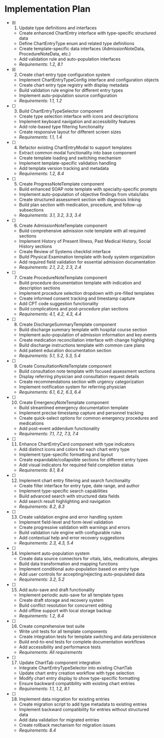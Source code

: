 # Implementation Plan

- [x] 1. Update type definitions and interfaces
  - Create enhanced ChartEntry interface with type-specific structured data
  - Define ChartEntryType enum and related type definitions
  - Create template-specific data interfaces (AdmissionNoteData, ProcedureNoteData, etc.)
  - Add validation rule and auto-population interfaces
  - _Requirements: 1.2, 8.1_

- [x] 2. Create chart entry type configuration system
  - Implement ChartEntryTypeConfig interface and configuration objects
  - Create chart entry type registry with display metadata
  - Build validation rule engine for different entry types
  - Implement auto-population source configuration
  - _Requirements: 1.1, 1.2_

- [ ] 3. Build ChartEntryTypeSelector component
  - Create type selection interface with icons and descriptions
  - Implement keyboard navigation and accessibility features
  - Add role-based type filtering functionality
  - Create responsive layout for different screen sizes
  - _Requirements: 1.1, 1.4_

- [ ] 4. Refactor existing ChartEntryModal to support templates
  - Extract common modal functionality into base component
  - Create template loading and switching mechanism
  - Implement template-specific validation handling
  - Add template version tracking and metadata
  - _Requirements: 1.2, 8.4_

- [ ] 5. Create ProgressNoteTemplate component
  - Build enhanced SOAP note template with specialty-specific prompts
  - Implement auto-population of objective findings from vitals/labs
  - Create structured assessment section with diagnosis linking
  - Build plan section with medication, procedure, and follow-up subsections
  - _Requirements: 3.1, 3.2, 3.3, 3.4_

- [ ] 6. Create AdmissionNoteTemplate component
  - Build comprehensive admission note template with all required sections
  - Implement History of Present Illness, Past Medical History, Social History sections
  - Create Review of Systems checklist interface
  - Build Physical Examination template with body system organization
  - Add required field validation for essential admission documentation
  - _Requirements: 2.1, 2.2, 2.3, 2.4_

- [ ] 7. Create ProcedureNoteTemplate component
  - Build procedure documentation template with indication and description sections
  - Implement procedure selection dropdown with pre-filled templates
  - Create informed consent tracking and timestamp capture
  - Add CPT code suggestion functionality
  - Build complications and post-procedure plan sections
  - _Requirements: 4.1, 4.2, 4.3, 4.4_

- [ ] 8. Create DischargeSummaryTemplate component
  - Build discharge summary template with hospital course section
  - Implement auto-population of admission information and key events
  - Create medication reconciliation interface with change highlighting
  - Build discharge instructions template with common care plans
  - Add patient education documentation section
  - _Requirements: 5.1, 5.2, 5.3, 5.4_

- [ ] 9. Create ConsultationNoteTemplate component
  - Build consultation note template with focused assessment sections
  - Display referring physician and consultation request details
  - Create recommendations section with urgency categorization
  - Implement notification system for referring physician
  - _Requirements: 6.1, 6.2, 6.3, 6.4_

- [ ] 10. Create EmergencyNoteTemplate component
  - Build streamlined emergency documentation template
  - Implement precise timestamp capture and personnel tracking
  - Create quick-select options for common emergency procedures and medications
  - Add post-event addendum functionality
  - _Requirements: 7.1, 7.2, 7.3, 7.4_

- [ ] 11. Enhance ChartEntryCard component with type indicators
  - Add distinct icons and colors for each chart entry type
  - Implement type-specific formatting and layout
  - Create expandable/collapsible sections for different entry types
  - Add visual indicators for required field completion status
  - _Requirements: 8.1, 8.4_

- [ ] 12. Implement chart entry filtering and search functionality
  - Create filter interface for entry type, date range, and author
  - Implement type-specific search capabilities
  - Build advanced search with structured data fields
  - Add search result highlighting and navigation
  - _Requirements: 8.2, 8.3_

- [ ] 13. Create validation engine and error handling system
  - Implement field-level and form-level validation
  - Create progressive validation with warnings and errors
  - Build validation rule engine with configurable rules
  - Add contextual help and error recovery suggestions
  - _Requirements: 2.3, 4.3, 5.4_

- [ ] 14. Implement auto-population system
  - Create data source connectors for vitals, labs, medications, allergies
  - Build data transformation and mapping functions
  - Implement conditional auto-population based on entry type
  - Add user controls for accepting/rejecting auto-populated data
  - _Requirements: 3.2, 5.2_

- [ ] 15. Add auto-save and draft functionality
  - Implement periodic auto-save for all template types
  - Create draft storage and recovery system
  - Build conflict resolution for concurrent editing
  - Add offline support with local storage backup
  - _Requirements: 1.2, 8.4_

- [ ] 16. Create comprehensive test suite
  - Write unit tests for all template components
  - Create integration tests for template switching and data persistence
  - Build end-to-end tests for complete documentation workflows
  - Add accessibility and performance tests
  - _Requirements: All requirements_

- [ ] 17. Update ChartTab component integration
  - Integrate ChartEntryTypeSelector into existing ChartTab
  - Update chart entry creation workflow with type selection
  - Modify chart entry display to show type-specific formatting
  - Ensure backward compatibility with existing chart entries
  - _Requirements: 1.1, 1.2, 8.1_

- [ ] 18. Implement data migration for existing entries
  - Create migration script to add type metadata to existing entries
  - Implement backward compatibility for entries without structured data
  - Add data validation for migrated entries
  - Create rollback mechanism for migration issues
  - _Requirements: 8.4_
